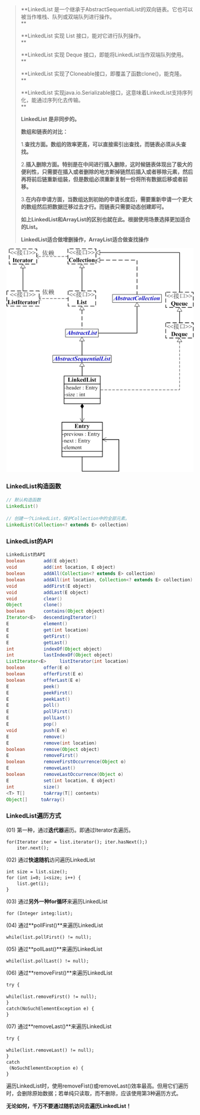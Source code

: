 > **LinkedList 是一个继承于AbstractSequentialList的双向链表。它也可以被当作堆栈、队列或双端队列进行操作。  
> **
>
> **LinkedList 实现 List 接口，能对它进行队列操作。  
> **
>
> **LinkedList 实现 Deque 接口，即能将LinkedList当作双端队列使用。  
> **
>
> **LinkedList 实现了Cloneable接口，即覆盖了函数clone\(\)，能克隆。  
> **
>
> **LinkedList 实现java.io.Serializable接口，这意味着LinkedList支持序列化，能通过序列化去传输。  
> **
>
> **LinkedList 是非同步的。**
>
> **数组和链表的对比：**
>
> 1.**查找方面。数组的效率更高，可以直接索引出查找，而链表必须从头查找。**
>
> 2.**插入删除方面。特别是在中间进行插入删除，这时候链表体现出了极大的便利性，只需要在插入或者删除的地方断掉链然后插入或者移除元素，然后再将前后链重新组装，但是数组必须重新复制一份将所有数据后移或者前移。**
>
> 3.**在内存申请方面，当数组达到初始的申请长度后，需要重新申请一个更大的数组然后把数据迁移过去才行。而链表只需要动态创建即可。**
>
> **如上LinkedList和ArrayList的区别也就在此。根据使用场景选择更加适合的List。**
>
> **LinkedList适合做增删操作，ArrayList适合做查找操作**

![](/assets/LinkedList与Collection关系.png)

### **LinkedList构造函数**

```java
// 默认构造函数
LinkedList()

// 创建一个LinkedList，保护Collection中的全部元素。
LinkedList(Collection<? extends E> collection)
```

### LinkedList的API

```java
LinkedList的API
boolean       add(E object)
void          add(int location, E object)
boolean       addAll(Collection<? extends E> collection)
boolean       addAll(int location, Collection<? extends E> collection)
void          addFirst(E object)
void          addLast(E object)
void          clear()
Object        clone()
boolean       contains(Object object)
Iterator<E>   descendingIterator()
E             element()
E             get(int location)
E             getFirst()
E             getLast()
int           indexOf(Object object)
int           lastIndexOf(Object object)
ListIterator<E>     listIterator(int location)
boolean       offer(E o)
boolean       offerFirst(E e)
boolean       offerLast(E e)
E             peek()
E             peekFirst()
E             peekLast()
E             poll()
E             pollFirst()
E             pollLast()
E             pop()
void          push(E e)
E             remove()
E             remove(int location)
boolean       remove(Object object)
E             removeFirst()
boolean       removeFirstOccurrence(Object o)
E             removeLast()
boolean       removeLastOccurrence(Object o)
E             set(int location, E object)
int           size()
<T> T[]       toArray(T[] contents)
Object[]     toArray()
```

### **LinkedList遍历方式**

\(01\) 第一种，通过**迭代器**遍历。即通过Iterator去遍历。

```
for(Iterator iter = list.iterator(); iter.hasNext();)
    iter.next();
```

\(02\) 通过**快速随机**访问遍历LinkedList

```
int size = list.size();
for (int i=0; i<size; i++) {
    list.get(i);        
}
```

\(03\) 通过**另外一种for循环**来遍历LinkedList

```
for (Integer integ:list);
```

\(04\) 通过**pollFirst\(\)**来遍历LinkedList

```
while(list.pollFirst() != null);
```

\(05\) 通过**pollLast\(\)**来遍历LinkedList

```
while(list.pollLast() != null);
```

\(06\) 通过**removeFirst\(\)**来遍历LinkedList

```
try {
    
while(list.removeFirst() != null);
} 
catch(NoSuchElementException e) {
}
```

\(07\) 通过**removeLast\(\)**来遍历LinkedList

```
try {
    
while(list.removeLast() != null);
} 
catch
 (NoSuchElementException e) {
}
```

遍历LinkedList时，使用removeFist\(\)或removeLast\(\)效率最高。但用它们遍历时，会删除原始数据；若单纯只读取，而不删除，应该使用第3种遍历方式。

**无论如何，千万不要通过随机访问去遍历LinkedList！**

